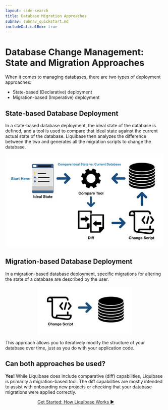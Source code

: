```yaml
---
layout: side-search
title: Database Migration Approaches
subnav: subnav_quickstart.md
includeDaticalBox: true
---
```


# Database Change Management: State and Migration Approaches
When it comes to managing databases, there are two types of deployment approaches:
- State-based (Declarative) deployment
- Migration-based (Imperative) deployment

## State-based Database Deployment
In a state-based database deployment, the ideal state of the database is defined, and a tool is used to compare that ideal state 
against the current actual state of the database. Liquibase then analyzes the difference between the two and generates all the migration scripts to change the database.

<div align="center">
      <img src="/images/quickstart/state-based-deploy.jpg" width="500px" alt="Diagram of state-based deployment">
</div>

## Migration-based Database Deployment
In a migration-based database deployment, specific migrations for altering the state of a database are described by the user.

<div align="center">
      <img src="/images/quickstart/migration-based-deploy.jpg" alt="Diagram of Migration-based deployment">
</div>

This approach allows you to iteratively modify the structure of your database over time, just as you do with your application code.

## Can both approaches be used?
**Yes!** While Liquibase does include comparative (diff) capabilities, Liquibase is primarily a migration-based tool. The diff capabilities are 
mostly intended to assist with onboarding new projects or checking that your database migrations were applied correctly.

<div class="cta-container" style="margin-left: auto; margin-right: auto; width: 300px; height: 50px">
<div class="cta cta--block"><a href="/get_started/how-lb-works.html">Get Started: How Liquibase Works ►</a></div></div>
